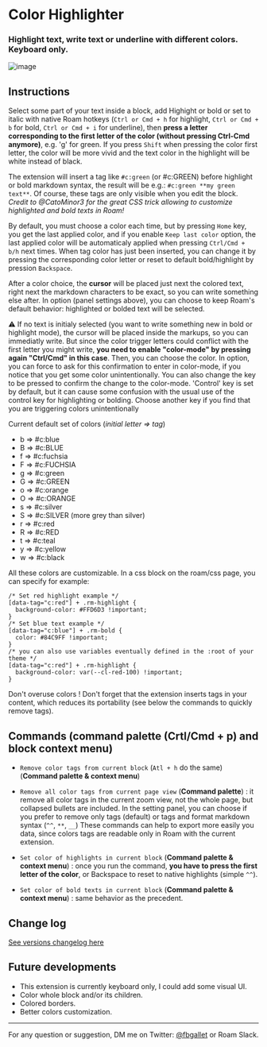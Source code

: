 # Color Highlighter

### Highlight text, write text or underline with different colors. Keyboard only.

![image](https://user-images.githubusercontent.com/74436347/229198298-c7cc6dfc-fd76-4187-a423-119fdc3a8227.png)

## Instructions

Select some part of your text inside a block, add Highight or bold or set to italic with native Roam hotkeys (`Ctrl or Cmd + h` for highlight, `Ctrl or Cmd + b` for bold, `Ctrl or Cmd + i` for underline), then **press a letter corresponding to the first letter of the color (**without pressing Ctrl-Cmd anymore**)**, e.g. 'g' for green. If you press `Shift` when pressing the color first letter, the color will be more vivid and the text color in the highlight will be white instead of black.

The extension will insert a tag like `#c:green` (or #c:GREEN) before highlight or bold markdown syntax, the result will be e.g.: `#c:green **my green text**`. Of course, these tags are only visible when you edit the block. _Credit to @CatoMinor3 for the great CSS trick allowing to customize highlighted and bold texts in Roam!_

By default, you must choose a color each time, but by pressing `Home` key, you get the last applied color, and if you enable `Keep last color` option, the last applied color will be automaticaly applied when pressing `Ctrl/Cmd + b/h` next times. When tag color has just been inserted, you can change it by pressing the corresponding color letter or reset to default bold/highlight by pression `Backspace`.

After a color choice, the **cursor** will be placed just next the colored text, right next the markdown characters to be exact, so you can write something else after. In option (panel settings above), you can choose to keep Roam's default behavior: highlighted or bolded text will be selected.

⚠️ If no text is initialy selected (you want to write something new in bold or highlight mode), the cursor will be placed inside the markups, so you can immediatly write. But since the color trigger letters could conflict with the first letter you might write, **you need to enable "color-mode" by pressing again "Ctrl/Cmd" in this case**. Then, you can choose the color. In option, you can force to ask for this confirmation to enter in color-mode, if you notice that you get some color unintentionally. You can also change the key to be pressed to confirm the change to the color-mode. 'Control' key is set by default, but it can cause some confusion with the usual use of the control key for highlighting or bolding. Choose another key if you find that you are triggering colors unintentionally

Current default set of colors (_initial letter ⇒ tag_)

- b ⇒ #c:blue
- B ⇒ #c:BLUE
- f ⇒ #c:fuchsia
- F ⇒ #c:FUCHSIA
- g ⇒ #c:green
- G ⇒ #c:GREEN
- o ⇒ #c:orange
- O ⇒ #c:ORANGE
- s ⇒ #c:silver
- S ⇒ #c:SILVER (more grey than silver)
- r ⇒ #c:red
- R ⇒ #c:RED
- t ⇒ #c:teal
- y ⇒ #c:yellow
- w ⇒ #c:black

All these colors are customizable. In a css block on the roam/css page, you can specify for example:
```
/* Set red highlight example */
[data-tag="c:red"] + .rm-highlight {
  background-color: #FFD6D3 !important;
}
/* Set blue text example */
[data-tag="c:blue"] + .rm-bold {
  color: #84C9FF !important;
}
/* you can also use variables eventually defined in the :root of your theme */
[data-tag="c:red"] + .rm-highlight {
  background-color: var(--cl-red-100) !important;
}
```

Don't overuse colors ! Don't forget that the extension inserts tags in your content, which reduces its portability (see below the commands to quickly remove tags).


## Commands (command palette (Crtl/Cmd + p) and block context menu)

- `Remove color tags from current block` (`Atl + h` do the same) (__Command palette & context menu__)
- `Remove all color tags from current page view` (__Command palette__) : it remove all color tags in  the current zoom view, not the whole page, but collapsed bullets are included.
In the setting panel, you can choose if you prefer to remove only tags (default) or tags and format markdown syntax (`^^`, `**`, `__`)
These commands can help to export more easily you data, since colors tags are readable only in Roam with the current extension.

- `Set color of highlights in current block` (__Command palette & context menu__) : once you run the command, **you have to press the first letter of the color**, or Backspace to reset to native highlights (simple `^^`).
- `Set color of bold texts in current block` (__Command palette & context menu__) : same behavior as the precedent.

## Change log
  [See versions changelog here](https://github.com/fbgallet/roam-extension-color-highlighter/edit/main/CHANGELOG.md)

## Future developments

- This extension is currently keyboard only, I could add some visual UI.
- Color whole block and/or its children.
- Colored borders.
- Better colors customization.

---

For any question or suggestion, DM me on Twitter: [@fbgallet](https://twitter.com/fbgallet) or Roam Slack.
